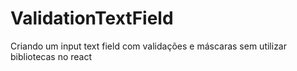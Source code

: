 # ValidationTextField
Criando um input text field com validações e máscaras sem utilizar bibliotecas no react
